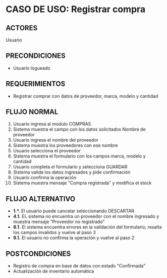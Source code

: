 # CASO DE USO: Registrar compra

## ACTORES 
Usuario

## PRECONDICIONES  
- Usuario logueado 

## REQUERIMIENTOS  
- Registrar comprar con datos de proveedor, marca, modelo y cantidad

## FLUJO NORMAL  
1. Usuario ingresa al modulo COMPRAS
2. Sistema muestra el campo con los datos solicitados Nombre de proveedor
3. Usuario ingresa el nombre del proveedor
4. Sistema muestra los proveedores con ese nombre
5. Usuario selecciona el proveedor
6. Sistema muestra el formulario con los campos marca, modelo y cantidad
7. Usuario completa el formulario y selecciona GUARDAR
8. Sistema valida los datos ingresados y pide confirmación
9. Usuario confirma la operación 
10. Sistema muestra mensaje "Compra registrada" y modifica el stock 

## FLUJO ALTERNATIVO  
- **1.*.** El usuario puede cancelar seleccionando DESCARTAR
- **4.1.** EL sistema no encuentra un proveedor con el nombre ingresado y muestra mensaje "Proveedor no registrado"
- **8.1.** El sistema encuentra errores en la validación del formulario, resalta los campos invalidos y vuelve al paso 3
- **9.1.** El usuario no confirma la operación y vuelve al paso 2

## POSTCONDICIONES
- Registro de compra en base de datos con estado "Confirmada"  
- Actualización de inventario automática  